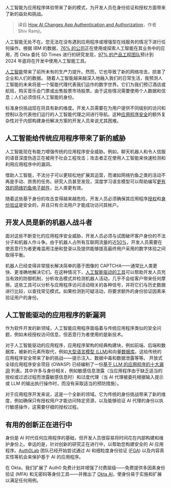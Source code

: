 
<!--
title: 人工智能如何改变应用程序的身份验证和授权
cover: https://cdn.thenewstack.io/media/2024/09/005ccb3c-ai-changes-app-authentication-authorization.jpg
-->

人工智能为应用程序体验带来了新的模式，为开发人员在身份验证和授权方面带来了新的益处和挑战。

> 译自 [How AI Changes App Authentication and Authorization](https://thenewstack.io/how-ai-changes-app-authentication-and-authorization/)，作者 Shiv Ramji。

人工智能无处不在。您无法在没有遇到应用程序或增强型在线服务的情况下进行任何操作。根据 IBM 的数据，[76% 的公司](https://connect.comptia.org/blog/artificial-intelligence-statistics-facts#:~:text=Taking%20part%20in%20machine%20learning,new%20AI%20and%20automation%20tools.)正在使用或探索人工智能在其业务中的应用，而 Okta 委托 SD Times 进行的研究发现，[97% 的产品工程团队](https://www.okta.com/sites/default/files/2023-11/how_dev_teams_purchase_SaaS_report_20231103.pdf)预计到 2024 年底将在开发中使用人工智能工具。

[人工智能](https://thenewstack.io/ai/)带来了前所未有的生产力提升。然而，它也导致了新的网络攻击，损害了企业和人们的数据。
随着人工智能越来越深入地融入我们的日常生活，我预测人工智能的未来将是一个智能代理代表我们运作的数字世界。它们为我们预订酒店或航班，购买音乐会门票或出售股票市场股票。由于这些情况需要使用个人数据和信息；人们必须信任人工智能的身份。

标准身份挑战现在将具有新的维度。开发人员需要在为用户提供不同级别的访问和控制以及代表他们运行的人工智能代理之间进行导航。这种[应用程序安全](https://roadmap.sh/cyber-security)的额外复杂性对于内部构建身份解决方案的开发人员来说尤其困难。

## 人工智能给传统应用程序带来了新的威胁

人工智能现在有能力增强传统的应用程序安全威胁。例如，聊天机器人和令人信服的语音深度伪造正在被用于社会工程攻击；攻击者正在使用人工智能来快速检测和利用应用程序中的漏洞。

借助人工智能，不法分子可以更轻松地扩展其运营，而诸如网络钓鱼之类的活动不再是手动、昂贵的任务。研究人员甚至发现，深度学习语言模型可以帮助编写[更有效的网络钓鱼电子邮件](https://www.wired.com/story/ai-phishing-emails/)，比人类更有效。

随着这些基于身份的攻击变得越来越危险，开发人员必须确保其应用程序[授权](https://thenewstack.io/api-security-is-authorization-the-biggest-threat/)和[身份验证](https://thenewstack.io/73-of-organizations-dont-enforce-multifactor-authentication/)是安全的，并且只有合法用户才能成功访问其帐户。

## 开发人员是新的机器人战斗者

面对这些不断变化的应用程序安全威胁，开发人员必须与试图破坏客户身份的不法分子和机器人作斗争。由于机器人占所有互联网流量的近[50%](https://www.imperva.com/resources/resource-library/reports/2024-bad-bot-report/)，开发人员需要在使恶意行为者更难滥用注册和登录以及提供能够提高最终用户采用的数字体验之间取得平衡。

机器人已经变得非常擅长解决简单的基于图像的 CAPTCHA——通常比人类更快、更准确地解决它们。在这种情况下，[人工智能驱动的工具](https://www.okta.com/products/okta-ai/)可以帮助开发人员充当有效的防御机制，分析攻击模式并检测机器人活动，几乎不会给客户带来任何摩擦。这些工具可以分析与应用程序访问活动相关的各种信号，并将它们与历史数据进行比较，以查找常见模式。如果检测到可疑活动，将要求额外的身份验证因素来验证用户的身份。

## 人工智能驱动的应用程序的新漏洞

作为软件开发的新领域，人工智能应用程序面临着与传统应用程序类似的安全问题，例如未经授权访问信息，但恶意行为者使用的是新技术。

对于人工智能驱动的应用程序，应用程序架构的经典构建块，例如前端、后端和数据库，被新的元素所取代，例如[大型语言模型 (LLM)](https://thenewstack.io/llm/)和向量[数据库](https://thenewstack.io/databases/)。这给传统的应用程序安全带来了新的挑战——提示注入、数据中毒和数据泄露等等。
开放式全球应用程序安全项目 (OWASP) 已经编制了一份[基于 LLM 的应用程序的十大漏洞](https://genai.owasp.org/llm-top-10/) 列表。其中许多与身份相关，例如敏感信息泄露（当应用程序由于缺乏适当的授权或过滤过程而泄露敏感信息时）和过度代理（当 AI 代理被委托根据输入提示或 LLM 的输出执行操作时，而没有采取适当的预防措施）。

对于应用程序开发来说，这是一个全新的领域。它为传统的身份挑战带来了新的维度，例如确保只有授权用户才能访问特定资源，以及能够验证 AI 代理的身份以执行敏感操作，这需要仔细的授权过程。

## 有用的创新正在进行中

身份是 AI 时代任何应用程序的基础，但开发人员很容易将时间花在内部构建和维护身份上。幸运的是，针对创新的研究正在进行中，以帮助您构建安全的 AI 应用程序。[Auth0Lab](https://lab.auth0.com/) 团队已经开始尝试通过 AI 和细粒度身份验证 ([FGA](https://thenewstack.io/role-based-access-control-five-common-authorization-patterns/)) 以及内容真实性等机会来保护基于 AI 的应用程序。

在 Okta，我们扩展了 Auth0 免费计划并增强了付费层级——免费提供多因素身份验证 (MFA) 和无密码等身份工具——并推出了 [Okta AI](https://www.okta.com/products/okta-ai/)，使身份易于实施和扩展以满足任何用例。
